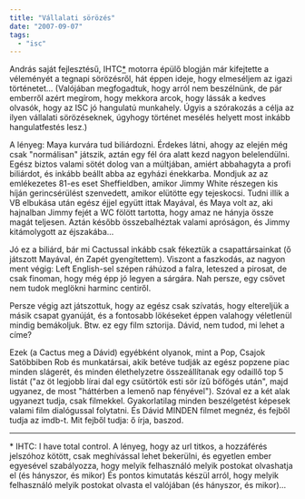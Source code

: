 ```yaml
---
title: "Vállalati sörözés"
date: "2007-09-07"
tags: 
  - "isc"
---
```


András saját fejlesztésű, IHTC[\*](#b1541d5f-af4b-41ae-b2df-465dff0cd1b3) motorra épülő blogján már kifejtette a véleményét a tegnapi sörözésről, hát éppen ideje, hogy elmeséljem az igazi történetet... (Valójában megfogadtuk, hogy arról nem beszélnünk, de pár emberről azért megírom, hogy mekkora arcok, hogy lássák a kedves olvasók, hogy az ISC jó hangulatú munkahely. Úgyis a szórakozás a célja az ilyen vállalati sörözéseknek, úgyhogy történet mesélés helyett most inkább hangulatfestés lesz.)

A lényeg: Maya kurvára tud biliárdozni. Érdekes látni, ahogy az elején még csak "normálisan" játszik, aztán egy fél óra alatt kezd nagyon belelendülni. Egész biztos valami sötét dolog van a múltjában, amiért abbahagyta a profi biliárdot, és inkább beállt abba az egyházi énekkarba. Mondjuk az az emlékezetes 81-es eset Sheffieldben, amikor Jimmy White részegen kis híján gerincsérülést szenvedett, amikor elütötte egy tejeskocsi. Tudni illik a VB elbukása után egész éjjel együtt ittak Mayával, és Maya volt az, aki hajnalban Jimmy fejét a WC fölött tartotta, hogy amaz ne hányja össze magát teljesen. Aztán később összebalhéztak valami apróságon, és Jimmy kitámolygott az éjszakába...

Jó ez a biliárd, bár mi Cactussal inkább csak fékeztük a csapattársainkat (ő játszott Mayával, én Zapét gyengítettem). Viszont a faszkodás, az nagyon ment végig: Left English-sel szépen ráhúzod a falra, leteszed a pirosat, de csak finoman, hogy még épp jó legyen a sárgára. Nah persze, egy csövet nem tudok meglökni harminc centiről.

Persze végig azt játszottuk, hogy az egész csak szívatás, hogy eltereljük a másik csapat gyanúját, és a fontosabb lökéseket éppen valahogy véletlenül mindig bemákoljuk. Btw. ez egy film sztorija. Dávid, nem tudod, mi lehet a címe?

Ezek (a Cactus meg a Dávid) egyébként olyanok, mint a Pop, Csajok Satöbbiben Rob és munkatársai, akik betéve tudják az egész popzene piac minden slágerét, és minden élethelyzetre összeállítanak egy odaillő top 5 listát ("az öt legjobb lírai dal egy csütörtök esti sör ízű böfögés után", majd ugyanez, de most "háttérben a lemenő nap fényével"). Szóval ez a két alak ugyanezt tudja, csak filmekkel. Gyakorlatilag minden beszélgetést képesek valami film dialógussal folytatni. És Dávid MINDEN filmet megnéz, és fejből tudja az imdb-t. Mit fejből tudja: ő írja, baszod.

* * *

\* IHTC: I have total control. A lényeg, hogy az url titkos, a hozzáférés jelszóhoz kötött, csak meghívással lehet bekerülni, és egyetlen ember egyesével szabályozza, hogy melyik felhasználó melyik postokat olvashatja el (és hányszor, és mikor) És pontos kimutatás készül arról, hogy melyik felhasználó melyik postokat olvasta el valójában (és hányszor, és mikor)...

